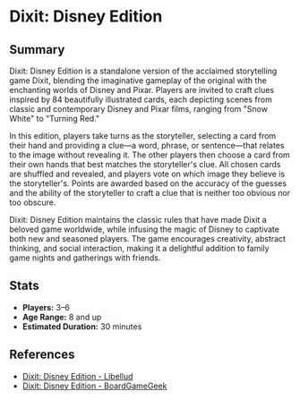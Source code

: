 # Dixit: Disney Edition

## Summary

Dixit: Disney Edition is a standalone version of the acclaimed storytelling game Dixit, blending the imaginative gameplay of the original with the enchanting worlds of Disney and Pixar. Players are invited to craft clues inspired by 84 beautifully illustrated cards, each depicting scenes from classic and contemporary Disney and Pixar films, ranging from "Snow White" to "Turning Red."

In this edition, players take turns as the storyteller, selecting a card from their hand and providing a clue—a word, phrase, or sentence—that relates to the image without revealing it. The other players then choose a card from their own hands that best matches the storyteller's clue. All chosen cards are shuffled and revealed, and players vote on which image they believe is the storyteller's. Points are awarded based on the accuracy of the guesses and the ability of the storyteller to craft a clue that is neither too obvious nor too obscure.

Dixit: Disney Edition maintains the classic rules that have made Dixit a beloved game worldwide, while infusing the magic of Disney to captivate both new and seasoned players. The game encourages creativity, abstract thinking, and social interaction, making it a delightful addition to family game nights and gatherings with friends.

## Stats

- **Players:** 3–6
- **Age Range:** 8 and up
- **Estimated Duration:** 30 minutes

## References

- [Dixit: Disney Edition - Libellud](https://www.libellud.com/en/our-games/dixit-disney/)
- [Dixit: Disney Edition - BoardGameGeek](https://boardgamegeek.com/boardgame/381308/dixit-disney-edition)
